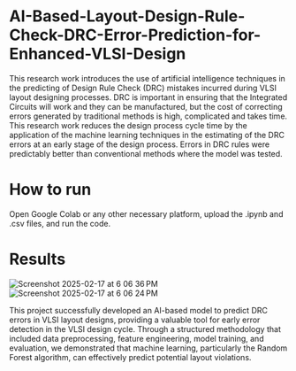 # AI-Based-Layout-Design-Rule-Check-DRC-Error-Prediction-for-Enhanced-VLSI-Design
This research work introduces the use of artificial intelligence techniques in the predicting of
Design Rule Check (DRC) mistakes incurred during VLSI layout designing processes. DRC
is important in ensuring that the Integrated Circuits will work and they can be manufactured,
but the cost of correcting errors generated by traditional methods is high, complicated and
takes time. This research work reduces the design process cycle time by the application of
the machine learning techniques in the estimating of the DRC errors at an early stage of the
design process. Errors in DRC rules were predictably better than conventional methods
where the model was tested.

# How to run

Open Google Colab or any other necessary platform, upload the .ipynb and .csv files, and run the code.

# Results
![Screenshot 2025-02-17 at 6 06 36 PM](https://github.com/user-attachments/assets/9c26e609-ace9-473a-9d6b-d52457627223)
![Screenshot 2025-02-17 at 6 06 24 PM](https://github.com/user-attachments/assets/bc16f48a-40c8-4118-be1b-17d447a05d24)


This project successfully developed an AI-based model to predict DRC errors in VLSI layout
designs, providing a valuable tool for early error detection in the VLSI design cycle. Through
a structured methodology that included data preprocessing, feature engineering, model
training, and evaluation, we demonstrated that machine learning, particularly the Random
Forest algorithm, can effectively predict potential layout violations.
